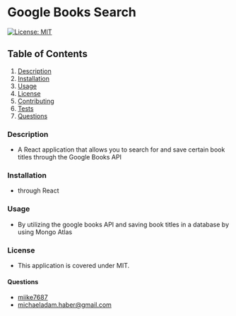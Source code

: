 # Google Books Search

[![License: MIT](https://img.shields.io/badge/License-MIT-yellow.svg)](https://opensource.org/licenses/MIT)

## Table of Contents

1. [Description](#description)
2. [Installation](#installation)
3. [Usage](#usage)
4. [License](#license)
5. [Contributing](#contributing)
6. [Tests](#tests)
7. [Questions](#questions)

### Description

- A React application that allows you to search for and save certain book titles through the Google Books API

### Installation

- through React

### Usage

- By utilizing the google books API and saving book titles in a database by using Mongo Atlas

### License

- This application is covered under MIT.

#### Questions

- [miike7687](https://github.com/miike7687)
- michaeladam.haber@gmail.com
